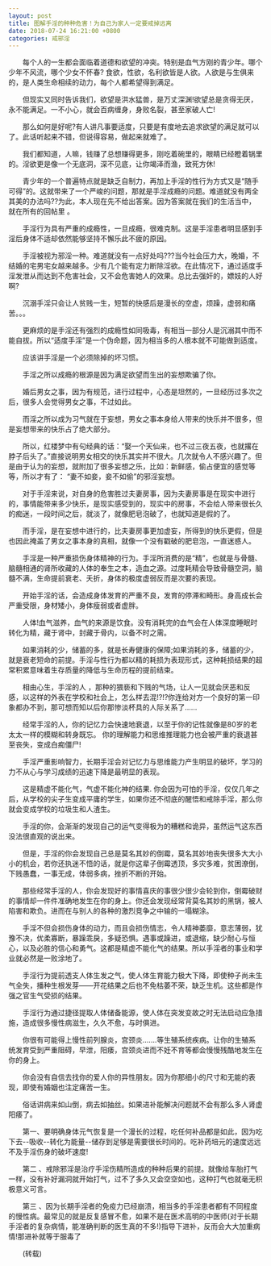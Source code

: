 ```yaml
---
layout: post
title: 图解手淫的种种危害！为自己为家人一定要戒掉远离
date: 2018-07-24 16:21:00 +0800
categories: 戒邪淫
---
```


　　每个人的一生都会面临着道德和欲望的冲突。特别是血气方刚的青少年。哪个少年不风流，哪个少女不怀春? 食欲，性欲，名利欲皆是人欲。人欲是与生俱来的，是人类生命相续的动力，每个人都希望得到满足。
　　但现实又同时告诉我们，欲望是洪水猛兽，是万丈深渊!欲望总是贪得无厌，永不能满足。一不小心，就会百病缠身，身败名裂，甚至家破人亡!
　　那么如何是好呢?有人讲凡事要适度，只要是有度地去追求欲望的满足就可以了。此话听起来不错，但说得容易，做起来就难了。
　　我们都知道，人嘛，钱赚了总想赚得更多，刚吃着碗里的，眼睛已经瞪着锅里的。淫欲更是像一个无底洞，深不见底，让你竭泽而渔，致死方休!
　　青少年的一个普遍特点就是缺乏自制力，再加上手淫的性行为方式又是“随手可得”的。这就带来了一个严峻的问题，那就是手淫成瘾的问题。难道就没有两全其美的办法吗??为此，本人现在先不给出答案。因为答案就在我们的生活当中，就在所有的回帖里 。
　　手淫行为具有严重的成瘾性，一旦成瘾，很难克制。这是手淫患者明显感到手淫后身体不适却依然能够坚持不懈乐此不疲的原因。
　　手淫被视为邪淫一种。难道就没有一点好处吗???当今社会压力大，晚婚，不结婚的宅男宅女越来越多。少有几个能有定力断除淫欲。在此情况下，通过适度手淫发泄从而达到不危害社会，又不会危害她人的效果。总比去强奸的，嫖妓的人好啊?
　　沉溺手淫只会让人贫贱一生，短暂的快感后是漫长的空虚，烦躁，虚弱和痛苦。。。
　　更麻烦的是手淫还有强烈的成瘾性如同吸毒，有相当一部分人是沉溺其中而不能自拔。所以“适度手淫”是一个伪命题，因为相当多的人根本就不可能做到适度。
　　应该讲手淫是一个必须除掉的坏习惯。
　　手淫之所以成瘾的根源是因为满足欲望而生出的妄想欺骗了你。
　　婚后男女之事，因为有规范，进行过程中，心态是坦然的，一旦经历过多次之后，很多人会觉得男女之事，不过如此。
　　而淫之所以成为习气就在于妄想，男女之事本身给人带来的快乐并不很多，但是妄想带来的快乐占了绝大部分。
　　所以，红楼梦中有句经典的话：“娶一个天仙来，也不过三夜五夜，也就撂在脖子后头了。”直接说明男女相交的快乐其实并不很大。几次就令人不感兴趣了。但是由于认为的妄想，就附加了很多妄想之乐，比如：新鲜感，偷占便宜的感觉等等，所以才有了： “妻不如妾，妾不如偷”的邪淫妄想。
　　对于手淫来说，对自身的危害胜过夫妻房事，因为夫妻房事是在现实中进行的，事情能带来多少快乐，是现实感受到的，现实中的房事，不会给人带来很长久的痴迷，一段时间之后，就淡了，就像肥皂泡破了，也就知道是假的了。
　　而手淫，是在妄想中进行的，比夫妻房事更加虚妄，所得到的快乐更假，但是也因此掩盖了男女之事本身的真相，就像一个没有戳破的肥皂泡，一直迷惑人。
　　手淫是一种严重损伤身体精神的行为。手淫所消费的是“精”，也就是与骨髓、脑髓相通的肾所收藏的人体的奉生之本，造血之源。过度耗精会导致骨髓空洞，脑髓不满，生命提前衰老、夭折，身体的极度虚弱反而是次要的表现。
　　开始手淫的话，会造成身体发育的严重不良，发育的停滞和畸形。身高成长会严重受限，身材矮小，身体瘦弱或者虚胖。
　　人体!血气滋养，血气的来源是饮食。没有消耗完的血气会在人体深度睡眠时转化为精，藏于肾中，封藏于骨内，以备不时之需。
　　如果消耗的少，储蓄的多，就是长寿健康的保障;如果消耗的多，储蓄的少，就是衰老短命的前提。手淫与性行为都以精的耗损为表现形式，这种耗损结果的超常积累意味着生存质量的降低与生命历程的提前结束。
　　相由心生，手淫的人 ，那种的猥亵和下贱的气场，让人一见就会厌恶和反感，以这样的外表在学校和社会上，怎么样去混!?!?你连给对方一个良好的第一印象都办不到，那可想而知以后你那惨淡杯具的人际关系了……
　　经常手淫的人，你的记忆力会快速地衰退，以至于你的记性就像是80岁的老太太一样的模糊和转身既忘。 你的理解能力和思维推理能力也会被严重的衰退甚至丧失，变成白痴僵尸!
　　手淫严重影响智力，长期手淫会对记忆力与思维能力产生明显的破坏，学习的力不从心与学习成绩的迅速下降是最明显的表现。
　　这是精虚不能化气，气虚不能化神的结果. 你会因为可怕的手淫，仅仅几年之后，从学校的尖子生变成平庸的学生，如果你还不彻底的醒悟和戒除手淫，那么你就会变成学校的垃圾生和人渣生。
　　手淫的你，会渐渐的发现自己的运气变得极为的糟糕和诡异，虽然运气这东西没法很直观的说出来。
　　但是，手淫的你会发现自己总是莫名其妙的倒霉，莫名其妙地丧失很多大大小小的机会，若你还执迷不悟的话，就是你这辈子倒霉透顶，多灾多难，贫困潦倒，下贱愚蠢，一事无成，体弱多病，挫折不断的开始。
　　那些经常手淫的人，你会发现好的事情喜庆的事很少很少会轮到你，倒霉破财的事情却一件件准确地发生在你的身上。你还会发现经常背莫名其妙的黑锅，被人陷害和欺负。进而在与别人的各种的激烈竞争之中输的一塌糊涂。
　　手淫不但会损伤身体的动力，而且会损伤情志，令人精神萎靡，意志薄弱，犹豫不决，优柔寡断，暴躁乖戾，多疑恐惧。遇事或躁进，或退缩，缺少耐心与恒心，以及必胜的信心和勇气。这都是精虚不能化气的结果。所以手淫者的事业和学业就必然是一败涂地了。
　　手淫行为提前透支人体生发之气，使人体生育能力极大下降，即使种子尚未生气全失，播种生根发芽——开花结果之后也不免枯萎不荣，缺乏生机。这些都是作强之官生气受损的结果。
　　手淫行为通过捷径提取人体储备能源，使人体在突发变故之时无法启动应急措施，造成很多慢性病滋生，久久不愈，与时俱进。
　　你很有可能得上慢性前列腺炎，宫颈炎.......等生殖系统疾病。让你的生殖系统发育受到严重阻碍，早泄，阳痿，宫颈炎进而不妊不育等都会慢慢残酷地发生在你的身上。
　　你会没有自信去找你的爱人你的异性朋友。因为你那细小的尺寸和无能的表现，即使有婚姻也注定痛苦一生。
　　俗话讲病来如山倒，病去如抽丝。如果进补能解决问题就不会有那么多人肾虚阳痿了。
　　第一、要明确身体元气恢复是一个漫长的过程，吃任何补品都是如此，因为吃下去--吸收--转化为能量--储存到足够是需要很长时间的。吃补药培元的速度远远不及手淫伤身的破坏速度!
　　第二 、戒除邪淫是治疗手淫伤精所造成的种种后果的前提。就像给车胎打气一样，没有补好漏洞就开始打气，过不了多久又会空空如也，这种打气也就毫无积极意义可言。
　　第三 、因为长期手淫者的免疫力已经崩溃，相当多的手淫患者都有不同程度的慢性病。最常见的就是反复感冒不愈，如果不是在医术高明的中医师(对于长期手淫者的复杂病情，能准确判断的医生真的不多!)指导下进补，反而会大大加重病情!那进补就等于服毒了
　　(转载)